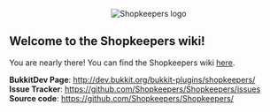 <p align="center">
  <img src="https://github.com/Shopkeepers/Shopkeepers-Wiki/wiki/images/logos/shopkeepers_logo_small_with_text.png?raw=true" alt="Shopkeepers logo"/>
</p>

## Welcome to the Shopkeepers wiki!

You are nearly there! You can find the Shopkeepers wiki [here](https://github.com/Shopkeepers/Shopkeepers-Wiki/wiki).

**BukkitDev Page**: http://dev.bukkit.org/bukkit-plugins/shopkeepers/  
**Issue Tracker**: https://github.com/Shopkeepers/Shopkeepers/issues
**Source code**: https://github.com/Shopkeepers/Shopkeepers/  
